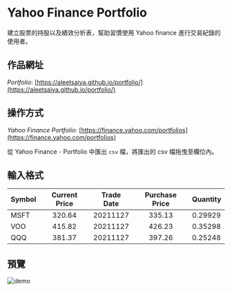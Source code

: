 # Yahoo Finance Portfolio
建立股票的持股以及績效分析表，幫助習慣使用 Yahoo finance 進行交易紀錄的使用者。

## 作品網址
*Portfolio*: [https://aleetsaiya.github.io/portfolio/](https://aleetsaiya.github.io/portfolio/)

## 操作方式
*Yahoo Finance Portfolio*: [https://finance.yahoo.com/portfolios](https://finance.yahoo.com/portfolios)  

從 Yahoo Finance - Portfolio 中匯出 `csv` 檔，將匯出的 csv 檔拖曳至欄位內。  

## 輸入格式
Symbol        | Current Price  | Trade Date | Purchase Price | Quantity
--------------|:--------------:|:----------:|:--------------:|:--------
MSFT          |      320.64    |  20211127  |    335.13      |  0.29929
VOO           |      415.82    |  20211127  |    426.23      |  0.35298
QQQ           |      381.37    |  20211127  |    397.26      |  0.25248


## 預覽
![demo](https://user-images.githubusercontent.com/67775387/144752196-a0d96f97-bc71-47e4-bfd4-5410f927e4a0.jpeg)
